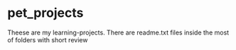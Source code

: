 # pet_projects
Theese are my learning-projects. There are readme.txt files inside the most of folders with short review
